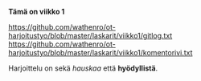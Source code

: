 **Tämä on viikko 1**

https://github.com/wathenro/ot-harjoitustyo/blob/master/laskarit/viikko1/gitlog.txt
https://github.com/wathenro/ot-harjoitustyo/blob/master/laskarit/viikko1/komentorivi.txt

Harjoittelu on sekä *hauskaa* että **hyödyllistä**.
